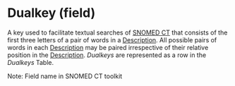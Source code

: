 # Dualkey (field)

A key used to facilitate textual searches of [SNOMED CT](https://confluence.ihtsdotools.org/display/DOCGLOSS/SNOMED+CT "Glossary link: SNOMED CT") that consists of the first three letters of a pair of words in a [Description](https://confluence.ihtsdotools.org/display/DOCGLOSS/Description "Glossary link: Description"). All possible pairs of words in each [Description](https://confluence.ihtsdotools.org/display/DOCGLOSS/Description "Glossary link: Description") may be paired irrespective of their relative position in the [Description](https://confluence.ihtsdotools.org/display/DOCGLOSS/Description "Glossary link: Description"). _Dualkeys_ are represented as a row in the _Dualkeys_ Table. 

Note: Field name in SNOMED CT toolkit
